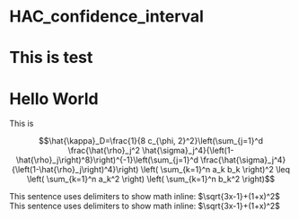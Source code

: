 # HAC_confidence_interval
# This is test
# Hello World
This is 

```math
\hat{\kappa}_D=\frac{1}{8 c_{\phi, 2}^2}\left(\sum_{j=1}^d \frac{\hat{\rho}_j^2 \hat{\sigma}_j^4}{\left(1-\hat{\rho}_j\right)^8}\right)^{-1}\left(\sum_{j=1}^d \frac{\hat{\sigma}_j^4}{\left(1-\hat{\rho}_j\right)^4}\right)

\left( \sum_{k=1}^n a_k b_k \right)^2 \leq \left( \sum_{k=1}^n a_k^2 \right) \left( \sum_{k=1}^n b_k^2 \right)
```

This sentence uses delimiters to show math inline:  $`\sqrt{3x-1}+(1+x)^2`$
This sentence uses delimiters to show math inline:  $\sqrt{3x-1}+(1+x)^2$